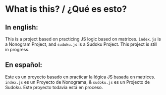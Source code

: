 # What is this? / ¿Qué es esto?

## In english:

This is a project based on practicing JS logic based on matrices.
`index.js` is a Nonogram Project, and `sudoku.js` is a Sudoku Project.
This project is still in progress.

## En español:

Este es un proyecto basado en practicar la lógica JS basada en matrices.
`index.js` es un Proyecto de Nonograma, & `sudoku.js` es un Projecto de Sudoku.
Este proyecto todavía está en proceso.